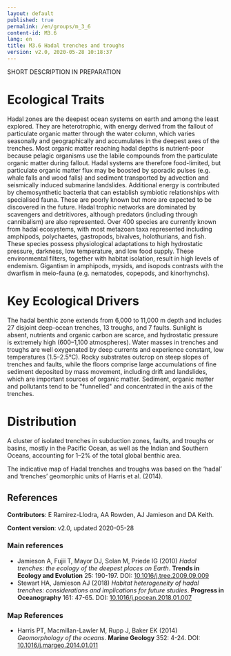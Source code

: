 ```yaml
---
layout: default
published: true
permalink: /en/groups/m_3_6
content-id: M3.6
lang: en
title: M3.6 Hadal trenches and troughs 
version: v2.0, 2020-05-28 10:18:37
---
```


SHORT DESCRIPTION IN PREPARATION

# Ecological Traits
 
Hadal zones are the deepest ocean systems on earth and among the least explored. They are heterotrophic, with energy derived from the fallout of particulate organic matter through the water column, which varies seasonally and geographically and accumulates in the deepest axes of the trenches. Most organic matter reaching hadal depths is nutrient-poor because pelagic organisms use the labile compounds from the particulate organic matter during fallout. Hadal systems are therefore food-limited, but particulate organic matter flux may be boosted by sporadic pulses (e.g. whale falls and wood falls) and sediment transported by advection and seismically induced submarine landslides. Additional energy is contributed by chemosynthetic bacteria that can establish symbiotic relationships with specialised fauna. These are poorly known but more are expected to be discovered in the future. Hadal trophic networks are dominated by scavengers and detritivores, although predators (including through cannibalism) are also represented. Over 400 species are currently known from hadal ecosystems, with most metazoan taxa represented including amphipods, polychaetes, gastropods, bivalves, holothurians, and fish. These species possess physiological adaptations to high hydrostatic pressure, darkness, low temperature, and low food supply. These environmental filters, together with habitat isolation, result in high levels of endemism. Gigantism in amphipods, mysids, and isopods contrasts with the dwarfism in meio-fauna (e.g. nematodes, copepods, and kinorhynchs).
 
# Key Ecological Drivers
 
The hadal benthic zone extends from 6,000 to 11,000 m depth and includes 27 disjoint deep-ocean trenches, 13 troughs, and 7 faults. Sunlight is absent, nutrients and organic carbon are scarce, and hydrostatic pressure is extremely high (600–1,100 atmospheres). Water masses in trenches and troughs are well oxygenated by deep currents and experience constant, low temperatures (1.5–2.5°C). Rocky substrates outcrop on steep slopes of trenches and faults, while the floors comprise large accumulations of fine sediment deposited by mass movement, including drift and landslides, which are important sources of organic matter. Sediment, organic matter and pollutants tend to be "funnelled" and concentrated in the axis of the trenches.
 
# Distribution
 
A cluster of isolated trenches in subduction zones, faults, and troughs or basins, mostly in the Pacific Ocean, as well as the Indian and Southern Oceans, accounting for 1–2% of the total global benthic area.

The indicative map of Hadal trenches and troughs was based on the ‘hadal’ and ‘trenches’ geomorphic units of Harris et al. (2014).

## References

**Contributors**: E Ramirez-Llodra, AA Rowden, AJ Jamieson and DA Keith.

**Content version**: v2.0, updated 2020-05-28

### Main references
* Jamieson A, Fujii T, Mayor DJ, Solan M, Priede IG  (2010) *Hadal trenches: the ecology of the deepest places on Earth*. **Trends in Ecology and Evolution** 25: 190-197. DOI: [10.1016/j.tree.2009.09.009](http://doi.org/10.1016/j.tree.2009.09.009)
* Stewart HA, Jamieson AJ  (2018) *Habitat heterogeneity of hadal trenches: considerations and implications for future studies*. **Progress in Oceanography** 161: 47-65. DOI: [10.1016/j.pocean.2018.01.007](http://doi.org/10.1016/j.pocean.2018.01.007)

### Map References
* Harris PT, Macmillan-Lawler M, Rupp J, Baker EK  (2014) *Geomorphology of the oceans*. **Marine Geology** 352: 4-24. DOI: [10.1016/j.margeo.2014.01.011](http://doi.org/10.1016/j.margeo.2014.01.011)


